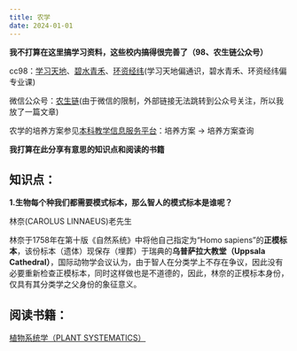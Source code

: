 ```yaml
---
title: 农学
date: 2024-01-01
---
```

**我不打算在这里搞学习资料，这些校内搞得很完善了（98、农生链公众号）**

cc98：[学习天地](https://www.cc98.org/board/68)、[碧水青禾](https://www.cc98.org/board/285)、[环资经纬](https://www.cc98.org/board/344)(学习天地偏通识，碧水青禾、环资经纬偏专业课)

微信公众号：[农生链](https://dwz.mk/8rws6)(由于微信的限制，外部链接无法跳转到公众号关注，所以我放了一篇文章)

农学的培养方案参见[本科教学信息服务平台](http://zdbk.zju.edu.cn)：培养方案 -> 培养方案查询

**我打算在此分享有意思的知识点和阅读的书籍**

## 知识点：

**1.生物每个种我们都需要模式标本，那么智人的模式标本是谁呢？**

林奈(CAROLUS LINNAEUS)老先生

林奈于1758年在第十版《自然系统》中将他自己指定为“Homo sapiens”的**正模标本**，该份标本（遗体）现保存（埋葬）于瑞典的**乌普萨拉大教堂（Uppsala Cathedral）**，国际动物学会议认为，由于智人在分类学上不存在争议，因此没有必要重新检查正模标本，同时这样做也是不道德的，因此，林奈的正模标本身份，仅具有其分类学之父身份的象征意义。

## 阅读书籍：

[植物系统学（PLANT SYSTEMATICS）](plant_systematics.md)